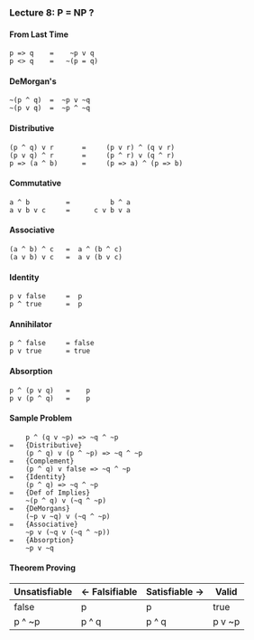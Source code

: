 ### Lecture 8: P = NP ?

#### From Last Time

```
p => q    =    ~p v q
p <> q    =   ~(p = q)
```

#### DeMorgan's

```
~(p ^ q)  =  ~p v ~q
~(p v q)  =  ~p ^ ~q
```

#### Distributive

```
(p ^ q) v r       =     (p v r) ^ (q v r)
(p v q) ^ r       =     (p ^ r) v (q ^ r)
p => (a ^ b)      =     (p => a) ^ (p => b)
```

#### Commutative

```
a ^ b         =          b ^ a
a v b v c     =      c v b v a
```

#### Associative

```
(a ^ b) ^ c   =  a ^ (b ^ c)
(a v b) v c   =  a v (b v c)
```

#### Identity

```
p v false     =  p
p ^ true      =  p
```

#### Annihilator

```
p ^ false     = false
p v true      = true
```

#### Absorption

```
p ^ (p v q)   =    p
p v (p ^ q)   =    p
```

#### Sample Problem

```
    p ^ (q v ~p) => ~q ^ ~p
=   {Distributive}
    (p ^ q) v (p ^ ~p) => ~q ^ ~p
=   {Complement}
    (p ^ q) v false => ~q ^ ~p
=   {Identity}
	(p ^ q) => ~q ^ ~p
=   {Def of Implies}
	~(p ^ q) v (~q ^ ~p)
=   {DeMorgans}
    (~p v ~q) v (~q ^ ~p)
=   {Associative}
	~p v (~q v (~q ^ ~p))
=   {Absorption}
	~p v ~q
```

#### Theorem Proving

| Unsatisfiable | <- Falsifiable | Satisfiable -> | Valid  |
| ------------- | -------------- | -------------- | ------ |
| false         | p              | p              | true   |
| p ^ ~p        | p ^ q          | p ^ q          | p v ~p |


